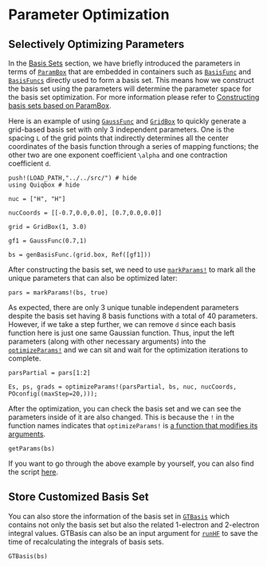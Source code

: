 # Parameter Optimization

## Selectively Optimizing Parameters

In the [Basis Sets](@ref) section, we have briefly introduced the parameters in terms of [`ParamBox`](@ref) that are embedded in containers such as [`BasisFunc`](@ref) and [`BasisFuncs`](@ref) directly used to form a basis set. This means how we construct the basis set using the parameters will determine the parameter space for the basis set optimization. For more information please refer to [Constructing basis sets based on ParamBox](@ref).

Here is an example of using [`GaussFunc`](@ref) and [`GridBox`](@ref) to quickly generate a grid-based basis set with only 3 independent parameters. One is the spacing ``L`` of the grid points that indirectly determines all the center coordinates of the basis function through a series of mapping functions; the other two are one exponent coefficient ``\alpha`` and one contraction coefficient ``d``.
```@repl 4
push!(LOAD_PATH,"../../src/") # hide
using Quiqbox # hide

nuc = ["H", "H"]

nucCoords = [[-0.7,0.0,0.0], [0.7,0.0,0.0]]

grid = GridBox(1, 3.0)

gf1 = GaussFunc(0.7,1)

bs = genBasisFunc.(grid.box, Ref([gf1]))
```

After constructing the basis set, we need to use [`markParams!`](@ref) to mark all the unique parameters that can also be optimized later:
```@repl 4
pars = markParams!(bs, true)
```

As expected, there are only 3 unique tunable independent parameters despite the basis set having 8 basis functions with a total of 40 parameters. However, if we take a step further, we can remove ``d`` since each basis function here is just one same Gaussian function. Thus, input the left parameters (along with other necessary arguments) into the [`optimizeParams!`](@ref) and we can sit and wait for the optimization iterations to complete.
```@repl 4
parsPartial = pars[1:2]

Es, ps, grads = optimizeParams!(parsPartial, bs, nuc, nucCoords, POconfig((maxStep=20,)));
```

After the optimization, you can check the basis set and we can see the parameters inside of it are also changed. This is because the `!` in the function names indicates that `optimizeParams!` is [a function that modifies its arguments](https://docs.julialang.org/en/v1/manual/style-guide/#bang-convention).
```@repl 4
getParams(bs)
```

If you want to go through the above example by yourself, you can also find the script [here](https://github.com/frankwswang/Quiqbox.jl/blob/main/examples/OptimizeParams.jl).

## Store Customized Basis Set

You can also store the information of the basis set in [`GTBasis`](@ref) which contains not only the basis set but also the related 1-electron and 2-electron integral values. GTBasis can also be an input argument for [`runHF`](@ref) to save the time of recalculating the integrals of basis sets.
```@repl 4
GTBasis(bs)
```